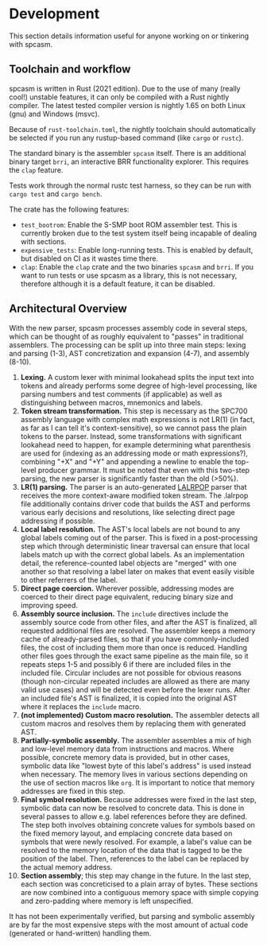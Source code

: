 # Development

This section details information useful for anyone working on or tinkering with spcasm.

## Toolchain and workflow

spcasm is written in Rust (2021 edition). Due to the use of many (really cool!) unstable features, it can only be compiled with a Rust nightly compiler. The latest tested compiler version is nightly 1.65 on both Linux (gnu) and Windows (msvc).

Because of `rust-toolchain.toml`, the nightly toolchain should automatically be selected if you run any rustup-based command (like `cargo` or `rustc`).

The standard binary is the assembler `spcasm` itself. There is an additional binary target `brri`, an interactive BRR functionality explorer. This requires the `clap` feature. 

Tests work through the normal rustc test harness, so they can be run with `cargo test` and `cargo bench`.

The crate has the following features:
- `test_bootrom`: Enable the S-SMP boot ROM assembler test. This is currently broken due to the test system itself being incapable of dealing with sections.
- `expensive_tests`: Enable long-running tests. This is enabled by default, but disabled on CI as it wastes time there.
- `clap`: Enable the `clap` crate and the two binaries `spcasm` and `brri`. If you want to run tests or use spcasm as a library, this is not necessary, therefore although it is a default feature, it can be disabled.

## Architectural Overview

With the new parser, spcasm processes assembly code in several steps, which can be thought of as roughly equivalent to "passes" in traditional assemblers. The processing can be split up into three main steps: lexing and parsing (1-3), AST concretization and expansion (4-7), and assembly (8-10).

1. **Lexing.** A custom lexer with minimal lookahead splits the input text into tokens and already performs some degree of high-level processing, like parsing numbers and test comments (if applicable) as well as distinguishing between macros, mnemonics and labels.
2. **Token stream transformation.** This step is necessary as the SPC700 assembly language with complex math expressions is not LR(1) (in fact, as far as I can tell it's context-sensitive), so we cannot pass the plain tokens to the parser. Instead, some transformations with significant lookahead need to happen, for example determining what parenthesis are used for (indexing as an addressing mode or math expressions?), combining "+X" and "+Y" and appending a newline to enable the top-level producer grammar. It must be noted that even with this two-step parsing, the new parser is significantly faster than the old (>50%).
3. **LR(1) parsing.** The parser is an auto-generated [LALRPOP](https://github.com/lalrpop/lalrpop) parser that receives the more context-aware modified token stream. The .lalrpop file additionally contains driver code that builds the AST and performs various early decisions and resolutions, like selecting direct page addressing if possible.
4. **Local label resolution.** The AST's local labels are not bound to any global labels coming out of the parser. This is fixed in a post-processing step which through deterministic linear traversal can ensure that local labels match up with the correct global labels. As an implementation detail, the reference-counted label objects are "merged" with one another so that resolving a label later on makes that event easily visible to other referrers of the label.
5. **Direct page coercion.** Wherever possible, addressing modes are coerced to their direct page equivalent, reducing binary size and improving speed.
6. **Assembly source inclusion.** The `include` directives include the assembly source code from other files, and after the AST is finalized, all requested additional files are resolved. The assembler keeps a memory cache of already-parsed files, so that if you have commonly-included files, the cost of including them more than once is reduced. Handling other files goes through the exact same pipeline as the main file, so it repeats steps 1-5 and possibly 6 if there are included files in the included file. Circular includes are not possible for obvious reasons (though non-circular repeated includes are allowed as there are many valid use cases) and will be detected even before the lexer runs. After an included file's AST is finalized, it is copied into the original AST where it replaces the `include` macro.
7. **(not implemented) Custom macro resolution.** The assembler detects all custom macros and resolves them by replacing them with generated AST.
8. **Partially-symbolic assembly.** The assembler assembles a mix of high and low-level memory data from instructions and macros. Where possible, concrete memory data is provided, but in other cases, symbolic data like "lowest byte of this label's address" is used instead when necessary. The memory lives in various sections depending on the use of section macros like `org`. It is important to notice that memory addresses are fixed in this step.
9. **Final symbol resolution.** Because addresses were fixed in the last step, symbolic data can now be resolved to concrete data. This is done in several passes to allow e.g. label references before they are defined. The step both involves obtaining concrete values for symbols based on the fixed memory layout, and emplacing concrete data based on symbols that were newly resolved. For example, a label's value can be resolved to the memory location of the data that is tagged to be the position of the label. Then, references to the label can be replaced by the actual memory address.
10. **Section assembly**; this step may change in the future. In the last step, each section was concreticised to a plain array of bytes. These sections are now combined into a contiguous memory space with simple copying and zero-padding where memory is left unspecified.

It has not been experimentally verified, but parsing and symbolic assembly are by far the most expensive steps with the most amount of actual code (generated or hand-written) handling them.
